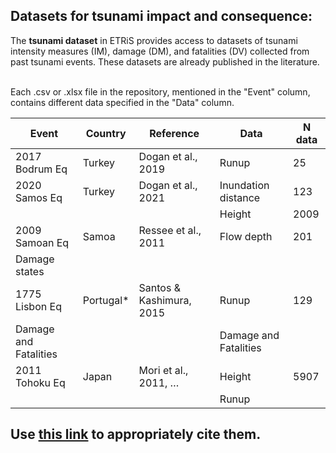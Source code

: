 ## Datasets for tsunami impact and consequence:
The **tsunami dataset** in ETRiS provides access to datasets of tsunami intensity measures (IM), damage (DM), and fatalities (DV) collected from past tsunami events. These datasets are already published in the literature.

<br>Each .csv or .xlsx file in the repository, mentioned in the "Event" column, contains different data specified in the "Data" column.

| Event              | Country  | Reference                     | Data                      | N data |
|------------------- |----------|-------------------------------|---------------------------|--------|
| 2017 Bodrum Eq     | Turkey   | Dogan et al., 2019            | Runup                     | 25     |
| 2020 Samos Eq      | Turkey   | Dogan et al., 2021            | Inundation distance       | 123    |
|                    |          |                               | Height                    | 2009   |
| 2009 Samoan Eq     | Samoa    | Ressee et al., 2011           | Flow depth                | 201    |
| Damage states      |          |                               |                           |        |
| 1775 Lisbon Eq     | Portugal*| Santos & Kashimura, 2015      | Runup                     | 129    |
| Damage and Fatalities |      |                               | Damage and Fatalities     |        |
| 2011 Tohoku Eq     | Japan    | Mori et al., 2011, …           | Height                    | 5907   |
|                    |          |                               | Runup                     |        |


## Use [this link](https://github.com/eurotsunamirisk/etris_data_and_data_products/blob/main/etris_data_table.xlsx) to appropriately cite them.
